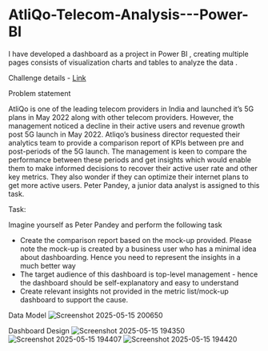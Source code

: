 # AtliQo-Telecom-Analysis---Power-BI
I have developed a dashboard as a project in Power BI , creating multiple pages consists of  visualization charts and  tables to analyze the data .

Challenge details - [Link](https://codebasics.io/event/codebasics-resume-project-challenge)

Problem statement

AtliQo is one of the leading telecom providers in India and launched it’s 5G plans in May 2022 along with other telecom providers.
However, the management noticed a decline in their active users and revenue growth post 5G launch in May 2022. Atliqo’s business director requested their analytics team to provide a comparison report of KPIs between pre and post-periods of the 5G launch. The management is keen to compare the performance between these periods and get insights which would enable them to make informed decisions to recover their active user rate and other key metrics. They also wonder if they can optimize their internet plans to get more active users.  Peter Pandey, a junior data analyst is assigned to this task.

Task:  

Imagine yourself as Peter Pandey and perform the following task
- Create the comparison report based on the mock-up provided. Please note the mock-up  is created by a business user who has a minimal idea about dashboarding. Hence you need to represent the insights in a much better way
- The target audience of this dashboard is top-level management - hence the dashboard should be self-explanatory and easy to understand
- Create relevant insights not provided in the metric list/mock-up dashboard to support the cause.

Data Model
![Screenshot 2025-05-15 200650](https://github.com/user-attachments/assets/1d9be47e-6e85-4c62-b0e9-21abc3ce761d)

Dashboard Design 
![Screenshot 2025-05-15 194350](https://github.com/user-attachments/assets/ec1f847d-8973-4267-85ae-f852de1a44b3)
![Screenshot 2025-05-15 194407](https://github.com/user-attachments/assets/d3aeb332-689d-40cf-91c5-1794099afce4)
![Screenshot 2025-05-15 194420](https://github.com/user-attachments/assets/d49ba25a-55e3-46db-a50d-ea6dc40bbcee)




